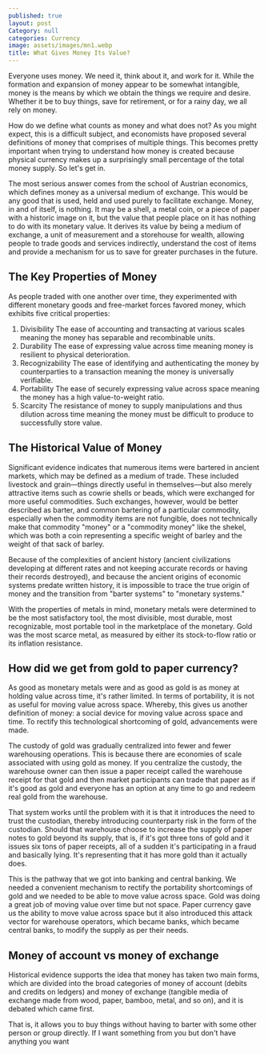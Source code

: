 ```yaml
---
published: true
layout: post
Category: null
categories: Currency
image: assets/images/mn1.webp
title: What Gives Money Its Value?
---
```


Everyone uses money. We need it, think about it, and work for it. While the formation and expansion of money appear to be somewhat intangible, money is the means by which we obtain the things we require and desire. Whether it be to buy things, save for retirement, or for a rainy day, we all rely on money.

How do we define what counts as money and what does not? As you might expect, this is a difficult subject, and economists have proposed several definitions of money that comprises of multiple things. This becomes pretty important when trying to understand how money is created because physical currency makes up a surprisingly small percentage of the total money supply. So let's get in.

The most serious answer comes from the school of Austrian economics, which defines money as a universal medium of exchange. This would be any good that is used, held and used purely to facilitate exchange. Money, in and of itself, is nothing. It may be a shell, a metal coin, or a piece of paper with a historic image on it, but the value that people place on it has nothing to do with its monetary value. It derives its value by being a medium of exchange, a unit of measurement and a storehouse for wealth, allowing people to trade goods and services indirectly, understand the cost of items and provide a mechanism for us to save for greater purchases in the future.

## The Key Properties of Money


As people traded with one another over time, they experimented with different monetary goods and free-market forces favored money, which exhibits five critical properties:
1.	Divisibility
The ease of accounting and transacting at various scales meaning the money has separable and recombinable units.
2.	Durability
The ease of expressing value across time meaning money is resilient to physical deterioration.
3.	Recognizability
The ease of identifying and authenticating the money by counterparties to a transaction meaning the money is universally verifiable.
4.	Portability
The ease of securely expressing value across space meaning the money has a high value-to-weight ratio.
5.	Scarcity
The resistance of money to supply manipulations and thus dilution across time meaning the money must be difficult to produce to successfully store value.

## The Historical Value of Money
Significant evidence indicates that numerous items were bartered in ancient markets, which may be defined as a medium of trade. These included livestock and grain—things directly useful in themselves—but also merely attractive items such as cowrie shells or beads, which were exchanged for more useful commodities. Such exchanges, however, would be better described as barter, and common bartering of a particular commodity, especially when the commodity items are not fungible, does not technically make that commodity "money" or a "commodity money" like the shekel, which was both a coin representing a specific weight of barley and the weight of that sack of barley.

Because of the complexities of ancient history (ancient civilizations developing at different rates and not keeping accurate records or having their records destroyed), and because the ancient origins of economic systems predate written history, it is impossible to trace the true origin of money and the transition from "barter systems" to "monetary systems."

With the properties of metals in mind, monetary metals were determined to be the most satisfactory tool, the most divisible, most durable, most recognizable, most portable tool in the marketplace of the monetary. Gold was the most scarce metal, as measured by either its stock-to-flow ratio or its inflation resistance.

## How did we get from gold to paper currency?
As good as monetary metals were and as good as gold is as money at holding value across time, it's rather limited. In terms of portability, it is not as useful for moving value across space. Whereby, this gives us another definition of money: a social device for moving value across space and time. To rectify this technological shortcoming of gold, advancements were made.

The custody of gold was gradually centralized into fewer and fewer warehousing operations. This is because there are economies of scale associated with using gold as money. If you centralize the custody, the warehouse owner can then issue a paper receipt called the warehouse receipt for that gold and then market participants can trade that paper as if it's good as gold and everyone has an option at any time to go and redeem real gold from the warehouse.

That system works until the problem with it is that it introduces the need to trust the custodian, thereby introducing counterparty risk in the form of the custodian. Should that warehouse choose to increase the supply of paper notes to gold beyond its supply, that is, if it's got three tons of gold and it issues six tons of paper receipts, all of a sudden it's participating in a fraud and basically lying. It's representing that it has more gold than it actually does.

This is the pathway that we got into banking and central banking. We needed a convenient mechanism to rectify the portability shortcomings of gold and we needed to be able to move value across space. Gold was doing a great job of moving value over time but not space. Paper currency gave us the ability to move value across space but it also introduced this attack vector for warehouse operators, which became banks, which became central banks, to modify the supply as per their needs.

## Money of account vs money of exchange
Historical evidence supports the idea that money has taken two main forms, which are divided into the broad categories of money of account (debits and credits on ledgers) and money of exchange (tangible media of exchange made from wood, paper, bamboo, metal, and so on), and it is debated which came first.

That is, it allows you to buy things without having to barter with some other person or group directly. If I want something from you but don't have anything you want
